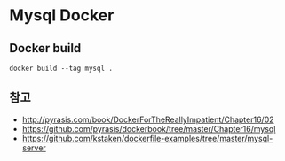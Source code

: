# Mysql Docker

## Docker build
```
docker build --tag mysql .
```
## 참고
 * http://pyrasis.com/book/DockerForTheReallyImpatient/Chapter16/02
 * https://github.com/pyrasis/dockerbook/tree/master/Chapter16/mysql
 * https://github.com/kstaken/dockerfile-examples/tree/master/mysql-server
